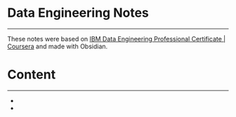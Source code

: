 # Data Engineering Notes
---
These notes were based on [IBM Data Engineering Professional Certificate | Coursera](https://www.coursera.org/professional-certificates/ibm-data-engineer?) and made with Obsidian.

# Content
---
- 
- 
